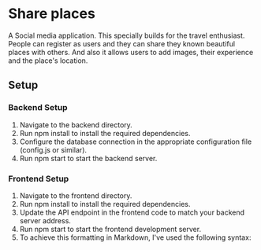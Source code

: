 # Share places
A Social media application. This specially builds for the travel enthusiast. People can register as users and they can share they known beautiful places with others. And also it allows users to add images, their experience and the place's location. 

## Setup
### Backend Setup
1. Navigate to the backend directory.
2. Run npm install to install the required dependencies.
3. Configure the database connection in the appropriate configuration file (config.js or similar).
4. Run npm start to start the backend server.


### Frontend Setup
1. Navigate to the frontend directory.
2. Run npm install to install the required dependencies.
3. Update the API endpoint in the frontend code to match your backend server address.
4. Run npm start to start the frontend development server.
5. To achieve this formatting in Markdown, I've used the following syntax:
